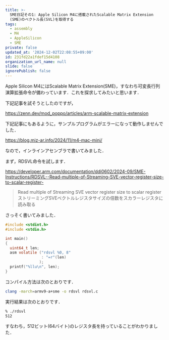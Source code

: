 ```yaml
---
title: >-
  SME日記その1: Apple Silicon M4に搭載されたScalable Matrix Extension
  (SME)のベクトル長(SVL)を取得する
tags:
  - assembly
  - M4
  - AppleSilicon
  - SME
private: false
updated_at: '2024-12-02T22:08:55+09:00'
id: 231fd22a1fdef15d4108
organization_url_name: null
slide: false
ignorePublish: false
---
```

Apple Silicon M4にはScalable Matrix Extension(SME)，すなわち可変長行列演算拡張命令が備わっています．これを探求してみたいと思います．

下記記事を試そうとしたのですが，

https://zenn.dev/mod_poppo/articles/arm-scalable-matrix-extension

下記記事にもあるように，サンプルプログラムがエラーになって動作しませんでした．

https://blog.miz-ar.info/2024/11/m4-mac-mini/

なので，インラインアセンブラで書いてみました．

まず，RDSVL命令を試します．

https://developer.arm.com/documentation/ddi0602/2024-09/SME-Instructions/RDSVL--Read-multiple-of-Streaming-SVE-vector-register-size-to-scalar-register-

> Read multiple of Streaming SVE vector register size to scalar register
> ストリーミングSVEベクトルレジスタサイズの倍数をスカラーレジスタに読み取る

さっそく書いてみました．

```c:rdsvl.c
#include <stdint.h>
#include <stdio.h>

int main()
{
  uint64_t len;
  asm volatile ("rdsvl %0, 8"
                : "=r"(len)
               );
  printf("%llu\n", len);
}
```

コンパイル方法は次のとおりです．

```zsh
clang -march=armv9-a+sme -o rdsvl rdsvl.c
```

実行結果は次のとおりです．

```zsh
% ./rdsvl 
512
```

すなわち，512ビット(64バイト)のレジスタ長を持っていることがわかりました．

